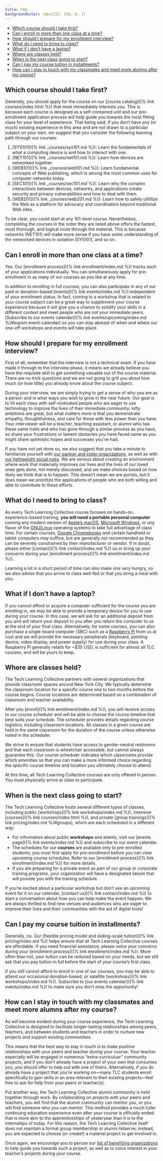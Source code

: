 ```yaml
---
title: FAQ
backgroundColor: rgba(225, 150, 0, 1)
---
```


* [Which course should I take first?](#which-course-should-i-take-first)
* [Can I enroll in more than one class at a time?](#can-i-enroll-in-more-than-one-class-at-a-time)
* [How should I prepare for my enrollment interview?](#how-should-i-prepare-for-my-enrollment-interview)
* [What do I need to bring to class?](#what-do-i-need-to-bring-to-class)
* [What if I don&rsquo;t have a laptop?](#what-if-i-dont-have-a-laptop)
* [Where are classes held?](#where-are-classes-held)
* [When is the next class going to start?](#when-is-the-next-class-going-to-start)
* [Can I pay my course tuition in installments?](#can-i-pay-my-course-tuition-in-installments)
* [How can I stay in touch with my classmates and meet more alumns after my course?](#how-can-i-stay-in-touch-with-my-classmates-and-meet-more-alumns-after-my-course)

## Which course should I take first?

Generally, you should apply for the course on our [course catalog]({% link courses/index.html %}) that most immediately interests you. This is because each course is designed as a self-contained unit and our pre-enrollment application process will help guide you towards the most fitting class for your level of experience. That being said, if you don&rsquo;t have any (or much) existing experience in this area and are not drawn to a particular subject on your own, we suggest that you consider the following learning path through our courses:

1. [SYS101]({% link _courses/sys101.md %}): Learn the fundamentals of what a computing device is and how to interact with one.
1. [NET101]({% link _courses/net101.md %}): Learn how devices are networked together.
1. [WEB101]({% link _courses/web101.md %}): Learn fundamental concepts of Web publishing, which is among the most common uses for computer networks today.
1. [SEC101]({% link _courses/sec101.md %}): Learn why the complex interactions between devices, networks, and applications create security and privacy vulnerabilities and how to deal with them.
1. [WEB201]({% link _courses/web201.md %}): Learn how to safely utilitize the Web as a platform for advocacy and coordination beyond traditional Web sites.

To be clear, you could start at any 101-level course. Nevertheless, completing the courses in the order they are listed above offers the fastest, most thorough, and logical route through the material. This is because networks (NET101) will make more sense if you have some understanding of the networked devices in isolation (SYS101), and so on.

## Can I enroll in more than one class at a time?

Yes. Our [enrollment process]({% link enrollment/index.md %}) tracks each of your applications individually. You can simultaneously apply for pre-enrollment in as many of our courses as you like at any time.

In addition to enrolling in full courses, you can also participate in any of our paid or donation-based [events]({% link events/index.md %}) independent of your enrollment status. In fact, coming to a workshop that is related to your course subject can be a great way to supplement your course experience because it will give you a chance to solidify your skills in a different context and meet people who are not your immediate peers. [Subscribe to our events calendar]({% link events/upcoming/index.md %}#export-event-calendar) so you can stay abreast of when and where our one-off workshops and events will take place.

## How should I prepare for my enrollment interview?

First of all, remember that the interview is not a technical exam. If you have made it through to the interview phase, it means we already believe you have the requisite skill to get something valuable out of the course material. There are no trick questions and we are not going to grill you about how much (or how little) you already know about the course subject.

During your interview, we are simply trying to get a sense of who you are as a person and in what ways you wish to grow in the near future. Our goal is to fill each class with self-motivated people who are eager to use technology to improve the lives of their immediate community; lofty ambitions are great, but what matters more is that you demonstrate empathy, thoughtfulness, and care for those with less power than you have. Your interviewer will be a teacher, teaching assistant, or alumni who has these same traits and who has gone through a similar process as you have, so share your frustrations or lament obstacles you have faced same as you might share optimistic hopes and successes you&rsquo;ve had.

If you have not yet done so, we also suggest that you take a minute to familiarize yourself with [our partner and sister organizations](https://github.com/AnarchoTechNYC/meta/wiki/Accomplices-and-allies), as well as with [our lightweight social rules](https://github.com/AnarchoTechNYC/meta/wiki/Social-rules). We are serious about creating an environment where work that materially improves our lives and the lives of our loved ones gets done, not merely discussed, and we make choices based on how likely we think that is to happen. This doesn&rsquo;t mean we are purists, but it does mean we prioritize the applications of people who are both willing and able to contribute to these efforts.

## What do I need to bring to class?

As every Tech Learning Collective course focuses on hands-on, experience-based training, **you will need a portable personal computer** running any modern version of [Apple&rsquo;s macOS](https://www.apple.com/macos/what-is/), [Microsoft Windows](https://www.microsoft.com/windows), or any flavor of the [GNU/Linux](https://www.linux.com/what-is-linux) operating systems to take full advantage of class time. For certain courses, [Google Chromebooks](https://www.google.com/chromebook/) and certain handheld or tablet computers may suffice, but are generally not recommended as they can be severely constrained by their manufacturer or vendor. If in doubt, please either [contact]({% link contact/index.md %}) us or bring up your concerns during your [enrollment process]({% link enrollment/index.md %}).

Learning a lot in a short period of time can also make one very hungry, so we also advise that you arrive to class well-fed or that you bring a meal with you.

## What if I don&rsquo;t have a laptop?

If you cannot afford or acquire a computer sufficient for the course you are enrolling in, we may be able to provide a temporary device for you to use during your course. In this case, we will ask for an additional deposit from you and will return your deposit to you after you return the computer to us at the end of your final class. Alternatively, for some courses, you can also purchase a single-board computer (SBC) such as a [Raspberry Pi](https://www.raspberrypi.org/) from us at cost and we will provide the necessary peripherals (keyboard, pointing device, video display, and power supply) for use during your class. A Raspberry Pi generally retails for ~$35 USD, is sufficient for almost all TLC courses, and will be yours to keep.

## Where are classes held?

The Tech Learning Collective partners with several organizations that provide classroom spaces around New York City. We typically determine the classroom location for a specific course one to two months before the course begins. Course locations are determined based on a combination of classroom and teacher availability.

After you [enroll]({% link enrollment/index.md %}), you will receive access to our course scheduler and will be able to choose the course timeline that best suits your schedule. The scheduler provides details regarding course logistics, including classroom locations. All classes in a given course are held in the same classroom for the duration of the course unless otherwise noted in the scheduler.

We strive to ensure that students have access to gender-neutral restrooms and that each classroom is wheelchair accessible, but cannot always guarantee this. Our course scheduler indicates which classrooms provide which amenities so that you can make a more informed choice regarding the specific course timeline and location you ultimately choose to attend.

At this time, all Tech Learning Collective courses are only offered in person. You must physically arrive at class to participate.

## When is the next class going to start?

The Tech Learning Collective hosts several different types of classes, including public [workshops]({% link workshops/index.md %}), intensive [courses]({% link courses/index.html %}), and private [group trainings]({% link pricing/index.md %}#groups), which are each scheduled in a different way:

* For information about public **workshops** and events, visit our [events page]({% link events/index.md %}) and subscribe to our event calendar.
* The schedules for our **courses** are available only to pre-enrolled students; you must first apply for pre-enrollment before you can view upcoming course schedules. Refer to our [enrollment process]({% link enrollment/index.md %}) for more details.
* If you are preparing for a private event as part of our group or corporate training programs, your organization will have a designated liaison that will provide you with the training schedule.

If you&rsquo;re excited about a particular workshop but don&rsquo;t see an upcoming event for it on our calendar, [contact us]({% link contact/index.md %}) to start a conversation about how you can help make the event happen. We are always thrilled to find new venues and audiences who are eager to improve their lives and their communities with the aid of digital tools!

## Can I pay my course tuition in installments?

Generally, no. Our [flexible pricing model and sliding-scale tuition]({% link pricing/index.md %}) helps ensure that all Tech Learning Collective courses are affordable. If you need financial assistance, please voice your concerns during your [enrollment process]({% link enrollment/index.md %}). More often than not, your tuition can be reduced based on your needs, but we still ask that you pay tuition in full before the start of your course&rsquo;s first class.

If you *still* cannot afford to enroll in one of our courses, you may be able to attend our occasional donation-based, or satellite [workshops]({% link workshops/index.md %}). Subscribe to [our events calendar]({% link events/index.md %}) to make sure you don&rsquo;t miss the opportunity!

## How can I stay in touch with my classmates and meet more alumns after my course?

As will become evident during your course experience, the Tech Learning Collective is designed to facilitate longer-lasting relationships among peers, teachers, and between students and teachers in order to nurture new projects and support existing communities.

This means that the best way to stay in touch is to make positive relationships with your peers and teacher during your course. Your teacher especially will be engaged in numerous &ldquo;extra-curriculuar&rdquo; community projects, and if you don&rsquo;t already have a project of your own that consumes you, you should offer to help out with one of theirs. Alternatively, if you do already have a project that you&rsquo;re working on&mdash;many TLC students enroll specifically to gain skills in an area relevant to their existing projects&mdash;feel free to ask for help from your peers or teacher(s).

Put another way, the Tech Learning Collective alumni community is held together through work. By collaborating on projects with your peers and teachers, you will find that the alumni community can mentor you, or you will find someone who you can mentor. This method provides a much fuller continuing education experience even after your course is officially ended that is more akin to the apprenticeships of yesteryear than it is to the internships of today. For this reason, the Tech Learning Collective itself does not maintain a formal group membership or alumni listserve; instead, you are expected to choose (or create!) a material project to get involved in.

Once again, we encourage you to peruse our [list of benefiting organizations](https://github.com/AnarchoTechNYC/meta/wiki/Accomplices-and-allies) to help guide you towards such a project, as well as to voice interest in your teacher&rsquo;s projects during your course.
